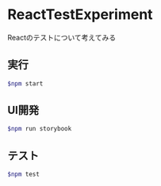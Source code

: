 # ReactTestExperiment
Reactのテストについて考えてみる

## 実行
```bash
$npm start
```

## UI開発
```bash
$npm run storybook
```

## テスト
```bash
$npm test
```
